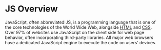 # JS Overview

JavaScript, often abbreviated JS, is a programming language that is one of the core technologies of the World Wide Web, alongside [HTML](../HTML/index.md) and [CSS](../CSS/index.md). Over 97% of websites use JavaScript on the client side for web page behavior, often incorporating third-party libraries. All major web browsers have a dedicated JavaScript engine to execute the code on users' devices.
